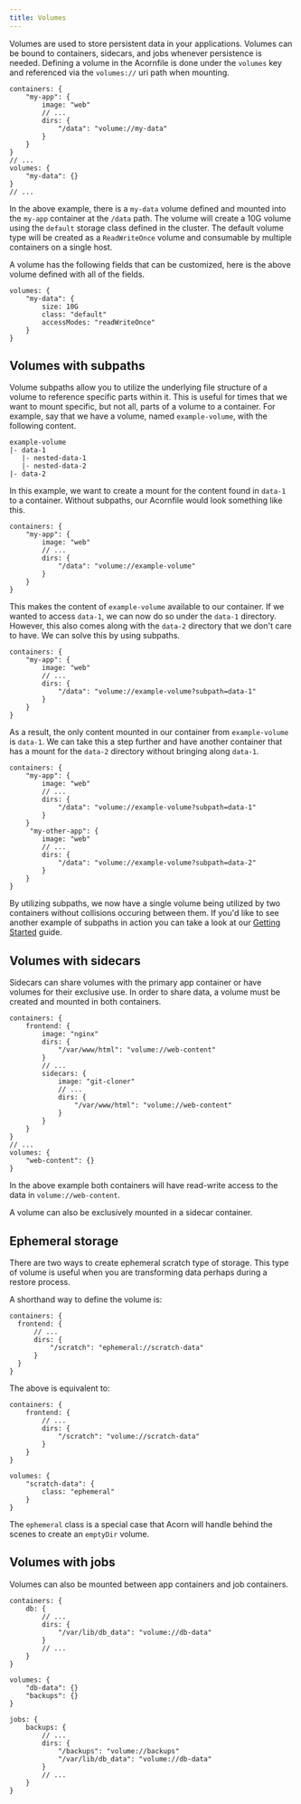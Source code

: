 ```yaml
---
title: Volumes
---
```


Volumes are used to store persistent data in your applications. Volumes can be bound to containers, sidecars, and jobs whenever persistence is needed. Defining a volume in the Acornfile is done under the `volumes` key and referenced via the `volumes://` uri path when mounting.

```acorn
containers: {
    "my-app": {
        image: "web"
        // ...
        dirs: {
            "/data": "volume://my-data"
        }
    }
}
// ...
volumes: {
    "my-data": {}
}
// ...
```

In the above example, there is a `my-data` volume defined and mounted into the `my-app` container at the `/data` path. The volume will create a 10G volume using the `default` storage class defined in the cluster. The default volume type will be created as a `ReadWriteOnce` volume and consumable by multiple containers on a single host.

A volume has the following fields that can be customized, here is the above volume defined with all of the fields.

```acorn
volumes: {
    "my-data": {
        size: 10G
        class: "default"
        accessModes: "readWriteOnce"
    }
}
```

## Volumes with subpaths

Volume subpaths allow you to utilize the underlying file structure of a volume to reference specific parts within it. This is useful for times that we want to mount specific, but not all, parts of a volume to a container. For example, say that we have a volume, named `example-volume`, with the following content.

```
example-volume
|- data-1
   |- nested-data-1
   |- nested-data-2
|- data-2
```

In this example, we want to create a mount for the content found in `data-1` to a container. Without subpaths, our Acornfile would look something like this.

```acorn
containers: {
    "my-app": {
        image: "web"
        // ...
        dirs: {
            "/data": "volume://example-volume"
        }
    }
}
```

This makes the content of `example-volume` available to our container. If we wanted to access `data-1`, we can now do so under the `data-1` directory. However, this also comes along with the `data-2` directory that we don't care to have. We can solve this by using subpaths.

```acorn
containers: {
    "my-app": {
        image: "web"
        // ...
        dirs: {
            "/data": "volume://example-volume?subpath=data-1"
        }
    }
}
```

As a result, the only content mounted in our container from `example-volume` is `data-1`. We can take this a step further and have another container that has a mount for the `data-2` directory without bringing along `data-1`.

```acorn
containers: {
    "my-app": {
        image: "web"
        // ...
        dirs: {
            "/data": "volume://example-volume?subpath=data-1"
        }
    }
     "my-other-app": {
        image: "web"
        // ...
        dirs: {
            "/data": "volume://example-volume?subpath=data-2"
        }
    }
}
```

By utilizing subpaths, we now have a single volume being utilized by two containers without collisions occuring between them. If you'd like to see another example of subpaths in action you can take a look at our [Getting Started](37-getting-started.md) guide.

## Volumes with sidecars

Sidecars can share volumes with the primary app container or have volumes for their exclusive use. In order to share data, a volume must be created and mounted in both containers.

```acorn
containers: {
    frontend: {
        image: "nginx"
        dirs: {
            "/var/www/html": "volume://web-content"
        }
        // ...
        sidecars: {
            image: "git-cloner"
            // ...
            dirs: {
                "/var/www/html": "volume://web-content"
            }
        }
    }
}
// ...
volumes: {
    "web-content": {}
}
```

In the above example both containers will have read-write access to the data in `volume://web-content`.

A volume can also be exclusively mounted in a sidecar container.

## Ephemeral storage

There are two ways to create ephemeral scratch type of storage. This type of volume is useful when you are transforming data perhaps during a restore process.

A shorthand way to define the volume is:

  ```acorn
containers: {
    frontend: {
        // ...
        dirs: {
            "/scratch": "ephemeral://scratch-data"
        }
    }
}
```

The above is equivalent to:

```acorn
containers: {
    frontend: {
        // ...
        dirs: {
            "/scratch": "volume://scratch-data"
        }
    }
}

volumes: {
    "scratch-data": {
        class: "ephemeral" 
    }
}
```

The `ephemeral` class is a special case that Acorn will handle behind the scenes to create an `emptyDir` volume.

## Volumes with jobs

Volumes can also be mounted between app containers and job containers.

```acorn
containers: {
    db: {
        // ...
        dirs: {
            "/var/lib/db_data": "volume://db-data"
        }
        // ...
    }
}

volumes: {
    "db-data": {}
    "backups": {}
}

jobs: {
    backups: {
        // ...
        dirs: {
            "/backups": "volume://backups"
            "/var/lib/db_data": "volume://db-data"
        }
        // ...
    }
}
```
